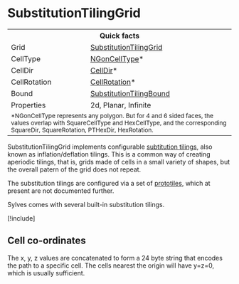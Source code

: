 # SubstitutionTilingGrid

<table>
<tr><th colspan="2">Quick facts</th></tr>
<tr><td>Grid</td><td><a href="xref:Sylves.SubstitutionTilingGrid">SubstitutionTilingGrid</a></td></tr>
<tr><td>CellType</td><td><a href="xref:Sylves.NGonCellType">NGonCellType</a>*</td></tr>
<tr><td>CellDir</td><td><a href="xref:Sylves.CellDir">CellDir</a>*</td></tr>
<tr><td>CellRotation</td><td><a href="xref:Sylves.CellRotation">CellRotation</a>*</td></tr>
<tr><td>Bound</td><td><a href="xref:SubstitutionTilingBound">SubstitutionTilingBound</a></td></tr>
<tr><td>Properties</td><td>2d, Planar, Infinite</td></tr>
<tr><td colspan="2"><small>*NGonCellType represents any polygon. But for 4 and 6 sided faces, the values overlap with SquareCellType and HexCellType, and the corresponding SquareDir, SquareRotation, PTHexDir, HexRotation.</small></td></tr>
</table>

SubstitutionTilingGrid implements configurable [subtitution tilings](https://en.wikipedia.org/wiki/Substitution_tiling), also known as inflation/deflation tilings. This is a common way of creating aperiodic tilings, that is, grids made of cells in a small variety of shapes, but the overall patern of the grid does not repeat.

The substitution tilings are configured via a set of [prototiles](xref:Sylves.Prototile), which at present are not documented further.


Sylves comes with several built-in substitution tilings.

<style>
.grid-thumb {width: 200px; min-width: 200px; height: 200px; }
</style>

[!include[](_substitution_table.md)]


## Cell co-ordinates

The x, y, z values are concatenated to form a 24 byte string that encodes the path to a specific cell. The cells nearest the origin will have y=z=0, which is usually sufficient.
